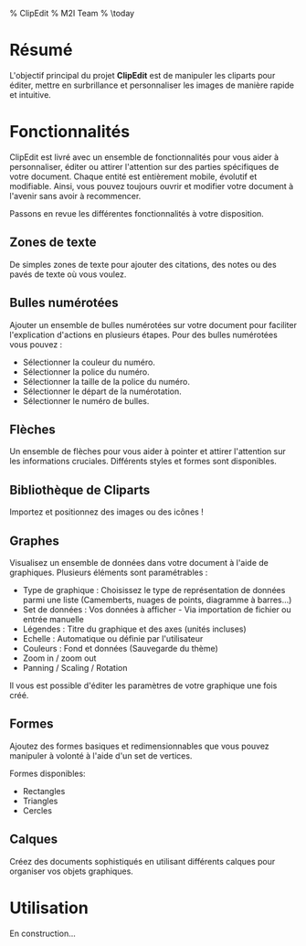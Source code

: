 % ClipEdit
% M2I Team
% \today

# Résumé

L'objectif principal du projet **ClipEdit** est de manipuler les cliparts pour éditer, mettre en surbrillance et personnaliser les images de manière rapide et intuitive.

# Fonctionnalités

ClipEdit est livré avec un ensemble de fonctionnalités pour vous aider à personnaliser, éditer ou attirer l'attention sur des parties spécifiques de votre document. Chaque entité est entièrement mobile, évolutif et modifiable. Ainsi, vous pouvez toujours ouvrir et modifier votre document à l'avenir sans avoir à recommencer.

Passons en revue les différentes fonctionnalités à votre disposition.

## Zones de texte

De simples zones de texte  pour ajouter des citations, des notes ou des pavés de texte où vous voulez.

## Bulles numérotées

Ajouter un ensemble de bulles numérotées sur votre document pour faciliter l'explication d'actions en plusieurs étapes.
Pour des bulles numérotées vous pouvez :

- Sélectionner la couleur du numéro.
- Sélectionner la police du numéro.
- Sélectionner la taille de la police du numéro. 
- Sélectionner le départ de la numérotation.
- Sélectionner le numéro de bulles.

## Flèches

Un ensemble de flèches pour vous aider à pointer et attirer l'attention sur les informations cruciales. Différents styles et formes sont disponibles.

## Bibliothèque de Cliparts

Importez et positionnez des images ou des icônes !

## Graphes

Visualisez un ensemble de données dans votre document à l'aide de graphiques. Plusieurs éléments sont paramétrables :

- Type de graphique : Choisissez le type de représentation de données parmi une liste (Camemberts, nuages de points, diagramme à barres...)
- Set de données : Vos données à afficher - Via importation de fichier ou entrée manuelle
- Légendes : Titre du graphique et des axes (unités incluses)
- Echelle : Automatique ou définie par l'utilisateur
- Couleurs : Fond et données (Sauvegarde du thème)
- Zoom in / zoom out
- Panning / Scaling / Rotation

Il vous est possible d'éditer les paramètres de votre graphique une fois créé.

## Formes

Ajoutez des formes basiques et redimensionnables que vous pouvez manipuler à volonté à l'aide d'un set de vertices.

Formes disponibles:

* Rectangles
* Triangles
* Cercles

## Calques

Créez des documents sophistiqués en utilisant différents calques pour organiser vos objets graphiques.

# Utilisation

En construction...

